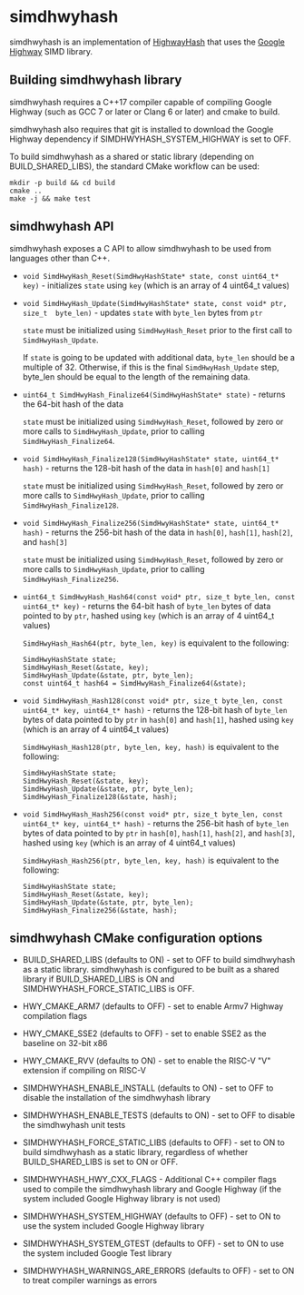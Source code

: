 # simdhwyhash

simdhwyhash is an implementation of 
[HighwayHash](https://github.com/google/highwayhash) that uses the
[Google Highway](https://github.com/google/highway) SIMD library.

## Building simdhwyhash library

simdhwyhash requires a C++17 compiler capable of compiling Google Highway (such
as GCC 7 or later or Clang 6 or later) and cmake to build.

simdhwyhash also requires that git is installed to download the Google Highway
dependency if SIMDHWYHASH_SYSTEM_HIGHWAY is set to OFF.

To build simdhwyhash as a shared or static library (depending on 
BUILD_SHARED_LIBS), the standard CMake workflow can be used:
```
mkdir -p build && cd build
cmake ..
make -j && make test
```

## simdhwyhash API

simdhwyhash exposes a C API to allow simdhwyhash to be used from languages
other than C++.

- `void SimdHwyHash_Reset(SimdHwyHashState* state, const uint64_t* key)` -
initializes `state` using `key` (which is an array of 4 uint64_t values)

- `void SimdHwyHash_Update(SimdHwyHashState* state, const void* ptr, size_t 
byte_len)` - updates `state` with `byte_len` bytes from `ptr`

  `state` must be initialized using `SimdHwyHash_Reset` prior to the first
  call to `SimdHwyHash_Update`.

  If `state` is going to be updated with additional data, `byte_len` should be
  a multiple of 32. Otherwise, if this is the final `SimdHwyHash_Update` step,
  byte_len should be equal to the length of the remaining data.

- `uint64_t SimdHwyHash_Finalize64(SimdHwyHashState* state)` - returns the
64-bit hash of the data

  `state` must be initialized using `SimdHwyHash_Reset`, followed by zero or
  more calls to `SimdHwyHash_Update`, prior to calling `SimdHwyHash_Finalize64`.

- `void SimdHwyHash_Finalize128(SimdHwyHashState* state, uint64_t* hash)` - 
returns the 128-bit hash of the data in `hash[0]` and `hash[1]`

  `state` must be initialized using `SimdHwyHash_Reset`, followed by zero or
  more calls to `SimdHwyHash_Update`, prior to calling
  `SimdHwyHash_Finalize128`.

- `void SimdHwyHash_Finalize256(SimdHwyHashState* state, uint64_t* hash)` - 
returns the 256-bit hash of the data in `hash[0]`, `hash[1]`, `hash[2]`, and
`hash[3]`

  `state` must be initialized using `SimdHwyHash_Reset`, followed by zero or
  more calls to `SimdHwyHash_Update`, prior to calling
  `SimdHwyHash_Finalize256`.

- `uint64_t SimdHwyHash_Hash64(const void* ptr, size_t byte_len, const uint64_t*
key)` - returns the 64-bit hash of `byte_len` bytes of data pointed to by `ptr`, 
hashed using `key` (which is an array of 4 uint64_t values)

  `SimdHwyHash_Hash64(ptr, byte_len, key)` is equivalent to the following:
  ```
  SimdHwyHashState state;
  SimdHwyHash_Reset(&state, key);
  SimdHwyHash_Update(&state, ptr, byte_len);
  const uint64_t hash64 = SimdHwyHash_Finalize64(&state);
  ```

- `void SimdHwyHash_Hash128(const void* ptr, size_t byte_len, const uint64_t*
key, uint64_t* hash)` - returns the 128-bit hash of `byte_len` bytes of data
pointed to by `ptr` in `hash[0]` and `hash[1]`, hashed using `key` (which is an
array of 4 uint64_t values)

  `SimdHwyHash_Hash128(ptr, byte_len, key, hash)` is equivalent to the
  following:
  ```
  SimdHwyHashState state;
  SimdHwyHash_Reset(&state, key);
  SimdHwyHash_Update(&state, ptr, byte_len);
  SimdHwyHash_Finalize128(&state, hash);
  ```

- `void SimdHwyHash_Hash256(const void* ptr, size_t byte_len, const uint64_t*
key, uint64_t* hash)` - returns the 256-bit hash of `byte_len` bytes of data
pointed to by `ptr` in `hash[0]`, `hash[1]`, `hash[2]`, and `hash[3]`, hashed
using `key` (which is an array of 4 uint64_t values)

  `SimdHwyHash_Hash256(ptr, byte_len, key, hash)` is equivalent to the
  following:
  ```
  SimdHwyHashState state;
  SimdHwyHash_Reset(&state, key);
  SimdHwyHash_Update(&state, ptr, byte_len);
  SimdHwyHash_Finalize256(&state, hash);
  ```

## simdhwyhash CMake configuration options

- BUILD_SHARED_LIBS (defaults to ON) - set to OFF to build simdhwyhash as
a static library. simdhwyhash is configured to be built as a shared library if 
BUILD_SHARED_LIBS is ON and SIMDHWYHASH_FORCE_STATIC_LIBS is OFF.

- HWY_CMAKE_ARM7 (defaults to OFF) - set to enable Armv7 Highway compilation
flags

- HWY_CMAKE_SSE2 (defaults to OFF) - set to enable SSE2 as the baseline on
32-bit x86

- HWY_CMAKE_RVV (defaults to ON) - set to enable the RISC-V "V" extension if
compiling on RISC-V

- SIMDHWYHASH_ENABLE_INSTALL (defaults to ON) - set to OFF to disable the 
installation of the simdhwyhash library

- SIMDHWYHASH_ENABLE_TESTS (defaults to ON) - set to OFF to disable the
simdhwyhash unit tests

- SIMDHWYHASH_FORCE_STATIC_LIBS (defaults to OFF) - set to ON to build
simdhwyhash as a static library, regardless of whether BUILD_SHARED_LIBS is set
to ON or OFF.

- SIMDHWYHASH_HWY_CXX_FLAGS - Additional C++ compiler flags used to compile the 
simdhwyhash library and Google Highway (if the system included Google Highway 
library is not used)

- SIMDHWYHASH_SYSTEM_HIGHWAY (defaults to OFF) - set to ON to use the system
included Google Highway library

- SIMDHWYHASH_SYSTEM_GTEST (defaults to OFF) - set to ON to use the system
included Google Test library

- SIMDHWYHASH_WARNINGS_ARE_ERRORS (defaults to OFF) - set to ON to treat 
compiler warnings as errors
